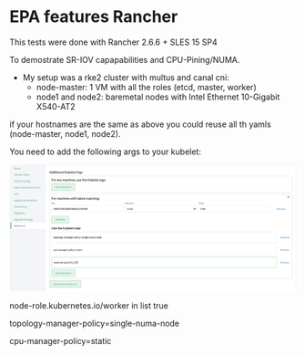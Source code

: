 # EPA features Rancher

This tests were done with Rancher 2.6.6 + SLES 15 SP4

To demostrate SR-IOV capapabilities and CPU-Pining/NUMA.

- My setup was a rke2 cluster with multus and canal cni:
     - node-master: 1 VM with all the roles (etcd, master, worker)
     - node1 and node2: baremetal nodes with Intel Ethernet 10-Gigabit X540-AT2

if your hostnames are the same as above you could reuse all th yamls (node-master, node1, node2).

You need to add the following args to your kubelet:

![rancher-kubelet-args](kubelet-args.png)

node-role.kubernetes.io/worker in list true

topology-manager-policy=single-numa-node

cpu-manager-policy=static


